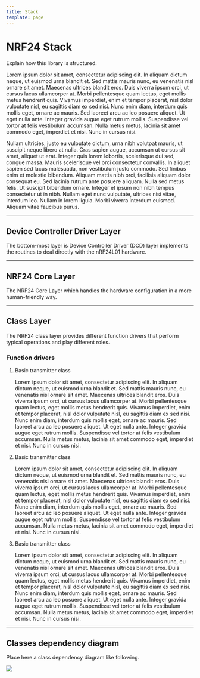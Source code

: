 ```yaml
---
title: Stack
template: page
---
```


# NRF24 Stack

Explain how this library is structured.

Lorem ipsum dolor sit amet, consectetur adipiscing elit. In aliquam dictum neque, ut euismod urna blandit et. Sed mattis mauris nunc, eu venenatis nisl ornare sit amet. Maecenas ultrices blandit eros. Duis viverra ipsum orci, ut cursus lacus ullamcorper at. Morbi pellentesque quam lectus, eget mollis metus hendrerit quis. Vivamus imperdiet, enim et tempor placerat, nisl dolor vulputate nisl, eu sagittis diam ex sed nisi. Nunc enim diam, interdum quis mollis eget, ornare ac mauris. Sed laoreet arcu ac leo posuere aliquet. Ut eget nulla ante. Integer gravida augue eget rutrum mollis. Suspendisse vel tortor at felis vestibulum accumsan. Nulla metus metus, lacinia sit amet commodo eget, imperdiet et nisi. Nunc in cursus nisi.

Nullam ultricies, justo eu vulputate dictum, urna nibh volutpat mauris, ut suscipit neque libero at nulla. Cras sapien augue, accumsan ut cursus sit amet, aliquet ut erat. Integer quis lorem lobortis, scelerisque dui sed, congue massa. Mauris scelerisque vel orci consectetur convallis. In aliquet sapien sed lacus malesuada, non vestibulum justo commodo. Sed finibus enim et molestie bibendum. Aliquam mattis nibh orci, facilisis aliquam dolor consequat eu. Sed lacinia rutrum ante posuere aliquam. Nulla sed metus felis. Ut suscipit bibendum ornare. Integer et ipsum non nibh tempus consectetur ut in nibh. Nullam eget nunc vulputate, ultrices nisi vitae, interdum leo. Nullam in lorem ligula. Morbi viverra interdum euismod. Aliquam vitae faucibus purus.

----

## Device Controller Driver Layer

The bottom-most layer is Device Controller Driver (DCD) layer implements the routines to deal directly with the nRF24L01 hardware.

----

## NRF24 Core Layer

The NRF24 Core Layer which handles the hardware configuration in a more human-friendly way.

----

## Class Layer

The NRF24 class layer provides different function drivers that perform typical operations and play different roles.

### Function drivers

1. Basic transmitter class 

    Lorem ipsum dolor sit amet, consectetur adipiscing elit. In aliquam dictum neque, ut euismod urna blandit et. Sed mattis mauris nunc, eu venenatis nisl ornare sit amet. Maecenas ultrices blandit eros. Duis viverra ipsum orci, ut cursus lacus ullamcorper at. Morbi pellentesque quam lectus, eget mollis metus hendrerit quis. Vivamus imperdiet, enim et tempor placerat, nisl dolor vulputate nisl, eu sagittis diam ex sed nisi. Nunc enim diam, interdum quis mollis eget, ornare ac mauris. Sed laoreet arcu ac leo posuere aliquet. Ut eget nulla ante. Integer gravida augue eget rutrum mollis. Suspendisse vel tortor at felis vestibulum accumsan. Nulla metus metus, lacinia sit amet commodo eget, imperdiet et nisi. Nunc in cursus nisi.
    
1. Basic transmitter class 

    Lorem ipsum dolor sit amet, consectetur adipiscing elit. In aliquam dictum neque, ut euismod urna blandit et. Sed mattis mauris nunc, eu venenatis nisl ornare sit amet. Maecenas ultrices blandit eros. Duis viverra ipsum orci, ut cursus lacus ullamcorper at. Morbi pellentesque quam lectus, eget mollis metus hendrerit quis. Vivamus imperdiet, enim et tempor placerat, nisl dolor vulputate nisl, eu sagittis diam ex sed nisi. Nunc enim diam, interdum quis mollis eget, ornare ac mauris. Sed laoreet arcu ac leo posuere aliquet. Ut eget nulla ante. Integer gravida augue eget rutrum mollis. Suspendisse vel tortor at felis vestibulum accumsan. Nulla metus metus, lacinia sit amet commodo eget, imperdiet et nisi. Nunc in cursus nisi.
    
1. Basic transmitter class 

    Lorem ipsum dolor sit amet, consectetur adipiscing elit. In aliquam dictum neque, ut euismod urna blandit et. Sed mattis mauris nunc, eu venenatis nisl ornare sit amet. Maecenas ultrices blandit eros. Duis viverra ipsum orci, ut cursus lacus ullamcorper at. Morbi pellentesque quam lectus, eget mollis metus hendrerit quis. Vivamus imperdiet, enim et tempor placerat, nisl dolor vulputate nisl, eu sagittis diam ex sed nisi. Nunc enim diam, interdum quis mollis eget, ornare ac mauris. Sed laoreet arcu ac leo posuere aliquet. Ut eget nulla ante. Integer gravida augue eget rutrum mollis. Suspendisse vel tortor at felis vestibulum accumsan. Nulla metus metus, lacinia sit amet commodo eget, imperdiet et nisi. Nunc in cursus nisi.
    
----

## Classes dependency diagram

Place here a class dependency diagram like following.

![](http://www.uml-diagrams.org/examples/class-example-android-camera.png)